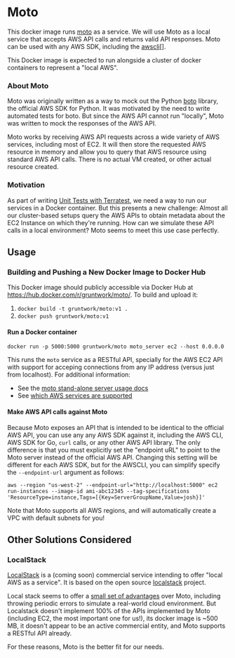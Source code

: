# Moto

This docker image runs [moto](https://github.com/spulec/moto) as a service. We will use Moto as a local service that
accepts AWS API calls and returns valid API responses. Moto can be used with any AWS SDK, including the [awscli](
https://aws.amazon.com/cli/)[].

This Docker image is expected to run alongside a cluster of docker containers to represent a "local AWS".

### About Moto

Moto was originally written as a way to mock out the Python [boto](https://github.com/boto/boto3) library, the official
AWS SDK for Python. It was motivated by the need to write automated tests for boto. But since the AWS API cannot run
"locally", Moto was written to mock the responses of the AWS API.

Moto works by receiving AWS API requests across a wide variety of AWS services, including most of EC2. It will then store
the requested AWS resource in memory and allow you to query that AWS resource using standard AWS API calls. There is
no actual VM created, or other actual resource created.

### Motivation

As part of writing [Unit Tests with Terratest](https://github.com/terraform-modules-krish/terratest/blob/v0.28.12/README.md#unit-tests), we need a way to run our services in a Docker
container. But this presents a new challenge: Almost all our cluster-based setups query the AWS APIs to obtain metadata
about the EC2 Instance on which they're running. How can we simulate these API calls in a local environment? Moto seems
to meet this use case perfectly.

## Usage

### Building and Pushing a New Docker Image to Docker Hub

This Docker image should publicly accessible via Docker Hub at https://hub.docker.com/r/gruntwork/moto/. To build and
upload it:

1. `docker build -t gruntwork/moto:v1 .`
1. `docker push gruntwork/moto:v1`

#### Run a Docker container

```
docker run -p 5000:5000 gruntwork/moto moto_server ec2 --host 0.0.0.0
```

This runs the `moto` service as a RESTful API, specially for the AWS EC2 API with support for acceping connections from
any IP address (versus just from localhost). For additional information:
- See the [moto stand-alone server usage docs](https://github.com/spulec/moto#stand-alone-server-mode)
- See [which AWS services are supported](https://github.com/spulec/moto#in-a-nutshell)

#### Make AWS API calls against Moto

Because Moto exposes an API that is intended to be identical to the official AWS API, you can use any any AWS SDK against
it, including the AWS CLI, AWS SDK for Go, `curl` calls, or any other AWS API library. The only difference is that you
must explicitly set the "endpoint uRL" to point to the Moto server instead of the official AWS API. Changing this setting
will be different for each AWS SDK, but for the AWSCLI, you can simplify specify the `--endpoint-url` argument as follows:

```
aws --region "us-west-2" --endpoint-url="http://localhost:5000" ec2 run-instances --image-id ami-abc12345 --tag-specifications 'ResourceType=instance,Tags=[{Key=ServerGroupName,Value=josh}]'
```

Note that Moto supports all AWS regions, and will automatically create a VPC with default subnets for you!

## Other Solutions Considered

### LocalStack

[LocalStack](https://localstack.cloud/) is a (coming soon) commercial service intending to offer "local AWS as a service".
It is based on the open source [localstack](https://github.com/localstack/localstack) project.

Local stack seems to offer a [small set of advantages](https://github.com/localstack/localstack#why-localstack) over
Moto, including throwing periodic errors to simulate a real-world cloud environment. But Localstack doesn't implement
100% of the APIs implemented by Moto (including EC2, the most important one for us!), its docker image is ~500 MB, it
doesn't appear to be an active commercial entity, and Moto supports a RESTful API already.

For these reasons, Moto is the better fit for our needs.
